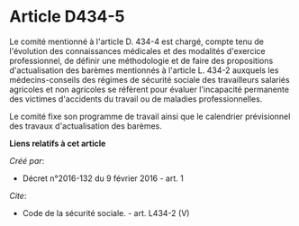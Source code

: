 # Article D434-5

Le comité mentionné à l'article D. 434-4 est chargé, compte tenu de l'évolution des connaissances médicales et des modalités
d'exercice professionnel, de définir une méthodologie et de faire des propositions d'actualisation des barèmes mentionnés à
l'article L. 434-2 auxquels les médecins-conseils des régimes de sécurité sociale des travailleurs salariés agricoles et non
agricoles se réfèrent pour évaluer l'incapacité permanente des victimes d'accidents du travail ou de maladies
professionnelles. 

Le comité fixe son programme de travail ainsi que le calendrier prévisionnel des travaux d'actualisation des barèmes.

**Liens relatifs à cet article**

_Créé par_:

  - Décret n°2016-132 du 9 février 2016 - art. 1

_Cite_:

  - Code de la sécurité sociale. - art. L434-2 (V)

